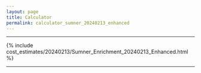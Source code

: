 ```yaml
---
layout: page
title: Calculator
permalink: calculator_sumner_20240213_enhanced
---
```


___

{% include cost_estimates/20240213/Sumner_Enrichment_20240213_Enhanced.html %}

___

